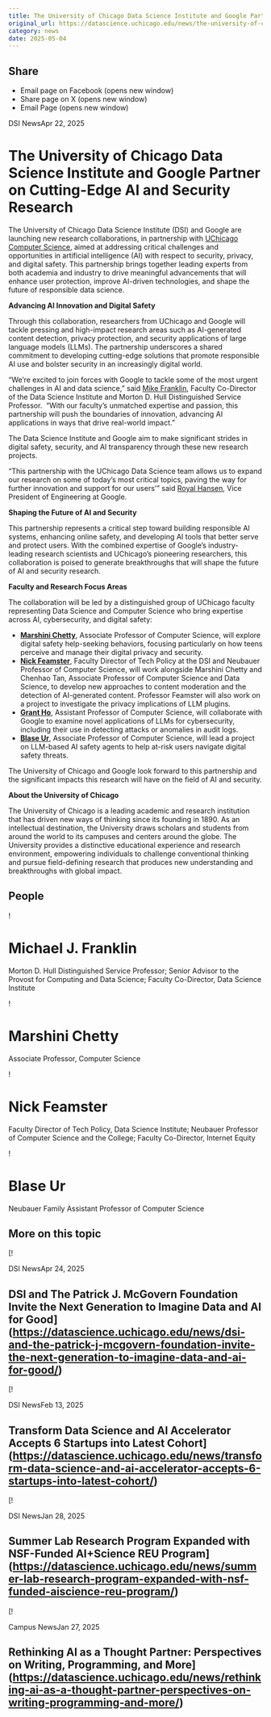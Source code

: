 ```yaml
---
title: The University of Chicago Data Science Institute and Google Partner on Cutting-Edge AI and Security Research – DSI
original_url: https://datascience.uchicago.edu/news/the-university-of-chicago-data-science-institute-and-google-partner-on-cutting-edge-ai-and-security-research
category: news
date: 2025-05-04
---
```


## Share

* Email page on Facebook (opens new window)
* Share page on X (opens new window)
* Email Page (opens new window)

<!-- Table-like structure detected -->

DSI NewsApr 22, 2025

# The University of Chicago Data Science Institute and Google Partner on Cutting-Edge AI and Security Research

The University of Chicago Data Science Institute (DSI) and Google are launching new research collaborations, in partnership with [UChicago Computer Science](https://computerscience.uchicago.edu/), aimed at addressing critical challenges and opportunities in artificial intelligence (AI) with respect to security, privacy, and digital safety. This partnership brings together leading experts from both academia and industry to drive meaningful advancements that will enhance user protection, improve AI-driven technologies, and shape the future of responsible data science.

**Advancing AI Innovation and Digital Safety**

Through this collaboration, researchers from UChicago and Google will tackle pressing and high-impact research areas such as AI-generated content detection, privacy protection, and security applications of large language models (LLMs). The partnership underscores a shared commitment to developing cutting-edge solutions that promote responsible AI use and bolster security in an increasingly digital world.

“We’re excited to join forces with Google to tackle some of the most urgent challenges in AI and data science,” said [Mike Franklin](https://datascience.uchicago.edu/people/michael-j-franklin/), Faculty Co-Director of the Data Science Institute and Morton D. Hull Distinguished Service Professor.  “With our faculty’s unmatched expertise and passion, this partnership will push the boundaries of innovation, advancing AI applications in ways that drive real-world impact.”

The Data Science Institute and Google aim to make significant strides in digital safety, security, and AI transparency through these new research projects.

“This partnership with the UChicago Data Science team allows us to expand our research on some of today’s most critical topics, paving the way for further innovation and support for our users’” said [Royal Hansen](https://www.linkedin.com/in/royal-hansen-989858/), Vice President of Engineering at Google.

**Shaping the Future of AI and Security**

This partnership represents a critical step toward building responsible AI systems, enhancing online safety, and developing AI tools that better serve and protect users. With the combined expertise of Google’s industry-leading research scientists and UChicago’s pioneering researchers, this collaboration is poised to generate breakthroughs that will shape the future of AI and security research.

**Faculty and Research Focus Areas**

The collaboration will be led by a distinguished group of UChicago faculty representing Data Science and Computer Science who bring expertise across AI, cybersecurity, and digital safety:

* **[Marshini Chetty](https://datascience.uchicago.edu/people/marshini-chetty/)**, Associate Professor of Computer Science, will explore digital safety help-seeking behaviors, focusing particularly on how teens perceive and manage their digital privacy and security.
* **[Nick Feamster](https://datascience.uchicago.edu/people/nick-feamster/)**, Faculty Director of Tech Policy at the DSI and Neubauer Professor of Computer Science, will work alongside Marshini Chetty and Chenhao Tan, Associate Professor of Computer Science and Data Science, to develop new approaches to content moderation and the detection of AI-generated content. Professor Feamster will also work on a project to investigate the privacy implications of LLM plugins.
* **[Grant Ho](https://cs.uchicago.edu/people/grant-ho/)**, Assistant Professor of Computer Science, will collaborate with Google to examine novel applications of LLMs for cybersecurity, including their use in detecting attacks or anomalies in audit logs.
* **[Blase Ur](https://datascience.uchicago.edu/people/blase-ur/)**, Associate Professor of Computer Science, will lead a project on LLM-based AI safety agents to help at-risk users navigate digital safety threats.

The University of Chicago and Google look forward to this partnership and the significant impacts this research will have on the field of AI and security.

**About the University of Chicago**

The University of Chicago is a leading academic and research institution that has driven new ways of thinking since its founding in 1890. As an intellectual destination, the University draws scholars and students from around the world to its campuses and centers around the globe. The University provides a distinctive educational experience and research environment, empowering individuals to challenge conventional thinking and pursue field-defining research that produces new understanding and breakthroughs with global impact.

## People

<!-- Table-like structure detected -->

! 

# Michael J. Franklin

Morton D. Hull Distinguished Service Professor; Senior Advisor to the Provost for Computing and Data Science; Faculty Co-Director, Data Science Institute

! 

# Marshini Chetty

Associate Professor, Computer Science

! 

# Nick Feamster

Faculty Director of Tech Policy, Data Science Institute; Neubauer Professor of Computer Science and the College; Faculty Co-Director, Internet Equity

! 

# Blase Ur

Neubauer Family Assistant Professor of Computer Science

## More on this topic

[!

DSI NewsApr 24, 2025

## DSI and The Patrick J. McGovern Foundation Invite the Next Generation to Imagine Data and AI for Good](https://datascience.uchicago.edu/news/dsi-and-the-patrick-j-mcgovern-foundation-invite-the-next-generation-to-imagine-data-and-ai-for-good/)
[!

DSI NewsFeb 13, 2025

## Transform Data Science and AI Accelerator Accepts 6 Startups into Latest Cohort](https://datascience.uchicago.edu/news/transform-data-science-and-ai-accelerator-accepts-6-startups-into-latest-cohort/)
[!

DSI NewsJan 28, 2025

## Summer Lab Research Program Expanded with NSF-Funded AI+Science REU Program](https://datascience.uchicago.edu/news/summer-lab-research-program-expanded-with-nsf-funded-aiscience-reu-program/)
[!

Campus NewsJan 27, 2025

## Rethinking AI as a Thought Partner: Perspectives on Writing, Programming, and More](https://datascience.uchicago.edu/news/rethinking-ai-as-a-thought-partner-perspectives-on-writing-programming-and-more/)